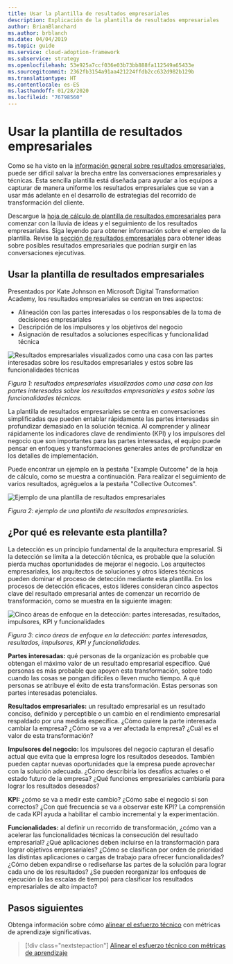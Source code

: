 ```yaml
---
title: Usar la plantilla de resultados empresariales
description: Explicación de la plantilla de resultados empresariales
author: BrianBlanchard
ms.author: brblanch
ms.date: 04/04/2019
ms.topic: guide
ms.service: cloud-adoption-framework
ms.subservice: strategy
ms.openlocfilehash: 53e925a7ccf036e03b73bb888fa112549a65433e
ms.sourcegitcommit: 2362fb3154a91aa421224ffdb2cc632d982b129b
ms.translationtype: HT
ms.contentlocale: es-ES
ms.lasthandoff: 01/28/2020
ms.locfileid: "76798560"
---
```

# <a name="how-to-use-the-business-outcome-template"></a>Usar la plantilla de resultados empresariales

Como se ha visto en la [información general sobre resultados empresariales](./index.md), puede ser difícil salvar la brecha entre las conversaciones empresariales y técnicas. Esta sencilla plantilla está diseñada para ayudar a los equipos a capturar de manera uniforme los resultados empresariales que se van a usar más adelante en el desarrollo de estrategias del recorrido de transformación del cliente.

Descargue la [hoja de cálculo de plantilla de resultados empresariales](https://archcenter.blob.core.windows.net/cdn/business-outcome-template.xlsx) para comenzar con la lluvia de ideas y el seguimiento de los resultados empresariales. Siga leyendo para obtener información sobre el empleo de la plantilla. Revise la [sección de resultados empresariales](./index.md) para obtener ideas sobre posibles resultados empresariales que podrían surgir en las conversaciones ejecutivas.

<!-- markdownlint-disable MD026 -->

## <a name="use-the-business-outcome-template"></a>Usar la plantilla de resultados empresariales

Presentados por Kate Johnson en Microsoft Digital Transformation Academy, los resultados empresariales se centran en tres aspectos:

- Alineación con las partes interesadas o los responsables de la toma de decisiones empresariales
- Descripción de los impulsores y los objetivos del negocio
- Asignación de resultados a soluciones específicas y funcionalidad técnica

![Resultados empresariales visualizados como una casa con las partes interesadas sobre los resultados empresariales y estos sobre las funcionalidades técnicas](../../_images/strategy/business-outcome-house.png)

*Figura 1: resultados empresariales visualizados como una casa con las partes interesadas sobre los resultados empresariales y estos sobre las funcionalidades técnicas.*

La plantilla de resultados empresariales se centra en conversaciones simplificadas que pueden entablar rápidamente las partes interesadas sin profundizar demasiado en la solución técnica. Al comprender y alinear rápidamente los indicadores clave de rendimiento (KPI) y los impulsores del negocio que son importantes para las partes interesadas, el equipo puede pensar en enfoques y transformaciones generales antes de profundizar en los detalles de implementación.

Puede encontrar un ejemplo en la pestaña "Example Outcome" de la hoja de cálculo, como se muestra a continuación. Para realizar el seguimiento de varios resultados, agréguelos a la pestaña "Collective Outcomes".

![Ejemplo de una plantilla de resultados empresariales](../../_images/strategy/business-outcome-template.png)

*Figura 2: ejemplo de una plantilla de resultados empresariales.*

## <a name="why-is-this-template-relevant"></a>¿Por qué es relevante esta plantilla?

La detección es un principio fundamental de la arquitectura empresarial. Si la detección se limita a la detección técnica, es probable que la solución pierda muchas oportunidades de mejorar el negocio. Los arquitectos empresariales, los arquitectos de soluciones y otros líderes técnicos pueden dominar el proceso de detección mediante esta plantilla. En los procesos de detección eficaces, estos líderes consideran cinco aspectos clave del resultado empresarial antes de comenzar un recorrido de transformación, como se muestra en la siguiente imagen:

![Cinco áreas de enfoque en la detección: partes interesadas, resultados, impulsores, KPI y funcionalidades](../../_images/strategy/business-outcome-focus-areas.png)

*Figura 3: cinco áreas de enfoque en la detección: partes interesadas, resultados, impulsores, KPI y funcionalidades.*

**Partes interesadas:** qué personas de la organización es probable que obtengan el máximo valor de un resultado empresarial específico. Qué personas es más probable que apoyen esta transformación, sobre todo cuando las cosas se pongan difíciles o lleven mucho tiempo. A qué personas se atribuye el éxito de esta transformación. Estas personas son partes interesadas potenciales.

**Resultados empresariales:** un resultado empresarial es un resultado conciso, definido y perceptible o un cambio en el rendimiento empresarial respaldado por una medida específica. ¿Cómo quiere la parte interesada cambiar la empresa? ¿Cómo se va a ver afectada la empresa? ¿Cuál es el valor de esta transformación?

**Impulsores del negocio:** los impulsores del negocio capturan el desafío actual que evita que la empresa logre los resultados deseados. También pueden captar nuevas oportunidades que la empresa puede aprovechar con la solución adecuada. ¿Cómo describiría los desafíos actuales o el estado futuro de la empresa? ¿Qué funciones empresariales cambiaría para lograr los resultados deseados?

**KPI:** ¿cómo se va a medir este cambio? ¿Cómo sabe el negocio si son correctos? ¿Con qué frecuencia se va a observar este KPI? La comprensión de cada KPI ayuda a habilitar el cambio incremental y la experimentación.

**Funcionalidades:** al definir un recorrido de transformación, ¿cómo van a acelerar las funcionalidades técnicas la consecución del resultado empresarial? ¿Qué aplicaciones deben incluirse en la transformación para lograr objetivos empresariales? ¿Cómo se clasifican por orden de prioridad las distintas aplicaciones o cargas de trabajo para ofrecer funcionalidades? ¿Cómo deben expandirse o rediseñarse las partes de la solución para lograr cada uno de los resultados? ¿Se pueden reorganizar los enfoques de ejecución (o las escalas de tiempo) para clasificar los resultados empresariales de alto impacto?

## <a name="next-steps"></a>Pasos siguientes

Obtenga información sobre cómo [alinear el esfuerzo técnico](../learning-metrics.md) con métricas de aprendizaje significativas.

> [!div class="nextstepaction"]
> [Alinear el esfuerzo técnico con métricas de aprendizaje](../learning-metrics.md)
